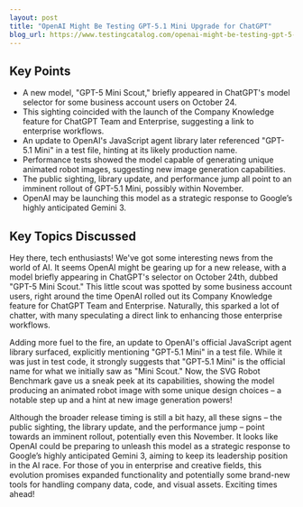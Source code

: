 ```yaml
---
layout: post 
title: "OpenAI Might Be Testing GPT-5.1 Mini Upgrade for ChatGPT"
blog_url: https://www.testingcatalog.com/openai-might-be-testing-gpt-5-1-mini-upgrade-for-chatgpt/ 
---
```




## Key Points

- A new model, "GPT-5 Mini Scout," briefly appeared in ChatGPT's model selector for some business account users on October 24.
- This sighting coincided with the launch of the Company Knowledge feature for ChatGPT Team and Enterprise, suggesting a link to enterprise workflows.
- An update to OpenAI's JavaScript agent library later referenced "GPT-5.1 Mini" in a test file, hinting at its likely production name.
- Performance tests showed the model capable of generating unique animated robot images, suggesting new image generation capabilities.
- The public sighting, library update, and performance jump all point to an imminent rollout of GPT-5.1 Mini, possibly within November.
- OpenAI may be launching this model as a strategic response to Google’s highly anticipated Gemini 3.

## Key Topics Discussed

Hey there, tech enthusiasts! We've got some interesting news from the world of AI. It seems OpenAI might be gearing up for a new release, with a model briefly appearing in ChatGPT's selector on October 24th, dubbed "GPT-5 Mini Scout." This little scout was spotted by some business account users, right around the time OpenAI rolled out its Company Knowledge feature for ChatGPT Team and Enterprise. Naturally, this sparked a lot of chatter, with many speculating a direct link to enhancing those enterprise workflows.

Adding more fuel to the fire, an update to OpenAI's official JavaScript agent library surfaced, explicitly mentioning "GPT-5.1 Mini" in a test file. While it was just in test code, it strongly suggests that "GPT-5.1 Mini" is the official name for what we initially saw as "Mini Scout." Now, the SVG Robot Benchmark gave us a sneak peek at its capabilities, showing the model producing an animated robot image with some unique design choices – a notable step up and a hint at new image generation powers!

Although the broader release timing is still a bit hazy, all these signs – the public sighting, the library update, and the performance jump – point towards an imminent rollout, potentially even this November. It looks like OpenAI could be preparing to unleash this model as a strategic response to Google’s highly anticipated Gemini 3, aiming to keep its leadership position in the AI race. For those of you in enterprise and creative fields, this evolution promises expanded functionality and potentially some brand-new tools for handling company data, code, and visual assets. Exciting times ahead!

